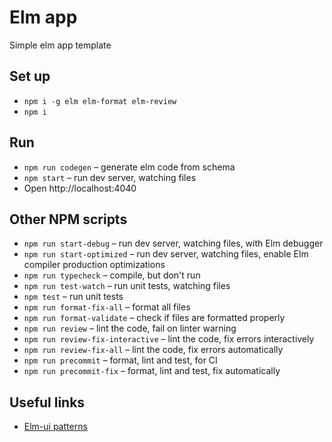 # Elm app

Simple elm app template

## Set up

- `npm i -g elm elm-format elm-review`
- `npm i`

## Run

- `npm run codegen` – generate elm code from schema
- `npm start` – run dev server, watching files
- Open http://localhost:4040

## Other NPM scripts

- `npm run start-debug` – run dev server, watching files, with Elm debugger
- `npm run start-optimized` – run dev server, watching files, enable Elm compiler production optimizations
- `npm run typecheck` – compile, but don't run
- `npm run test-watch` – run unit tests, watching files
- `npm test` – run unit tests
- `npm run format-fix-all` – format all files
- `npm run format-validate` – check if files are formatted properly
- `npm run review` – lint the code, fail on linter warning
- `npm run review-fix-interactive` – lint the code, fix errors interactively
- `npm run review-fix-all` – lint the code, fix errors automatically
- `npm run precommit` – format, lint and test, for CI
- `npm run precommit-fix` – format, lint and test, fix automatically

## Useful links

- [Elm-ui patterns](https://korban.net/elm/elm-ui-patterns/button)

